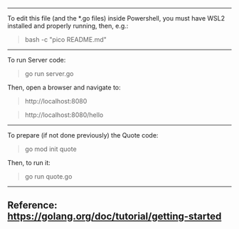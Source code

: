 -----------------------------------------------------------------

To edit this file (and the *.go files) inside Powershell, you
must have WSL2 installed and properly running, then, e.g.:

> bash -c "pico README.md"

-----------------------------------------------------------------

To run Server code:

> go run server.go

Then, open a browser and navigate to:

> http://localhost:8080

> http://localhost:8080/hello

-----------------------------------------------------------------

To prepare (if not done previously) the Quote code: 

> go mod init quote

Then, to run it:

> go run quote.go

-----------------------------------------------------------------
Reference: https://golang.org/doc/tutorial/getting-started
-----------------------------------------------------------------
